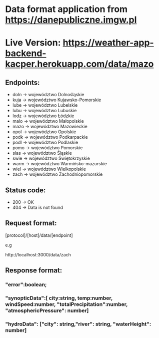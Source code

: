 # Data format application from https://danepubliczne.imgw.pl
# Live Version: https://weather-app-backend-kacper.herokuapp.com/data/mazo
## Endpoints:
- doln -> województwo Dolnośląskie
- kuja -> województwo Kujawsko-Pomorskie
- lube -> województwo Lubelskie
- lubu -> województwo Lubuskie
- lodz -> województwo Łódzkie
- malo -> województwo Małopolskie
- mazo -> województwo Mazowieckie
- opol -> województwo Opolskie
- podk -> województwo Podkarpackie
- podl -> województwo Podlaskie
- pomo -> województwo Pomorskie
- slas -> województwo Śląskie
- swie -> województwo Świętokrzyskie
- warm -> województwo Warmińsko-mazurskie
- wiel -> województwo Wielkopolskie
- zach -> województwo Zachodniopomorskie

## Status code:
- 200 -> OK
- 404 -> Data is not found

## Request format:
[protocol]/[host]/data/[endpoint]

e.g

http://localhost:3000/data/zach

## Response format:
### "error":boolean;
### "synopticData":[ city:string, temp:number, windSpeed:number, "totalPrecipitation":number, "atmosphericPressure": number]
### "hydroData": ["city": string,"river": string, "waterHeight": number]
